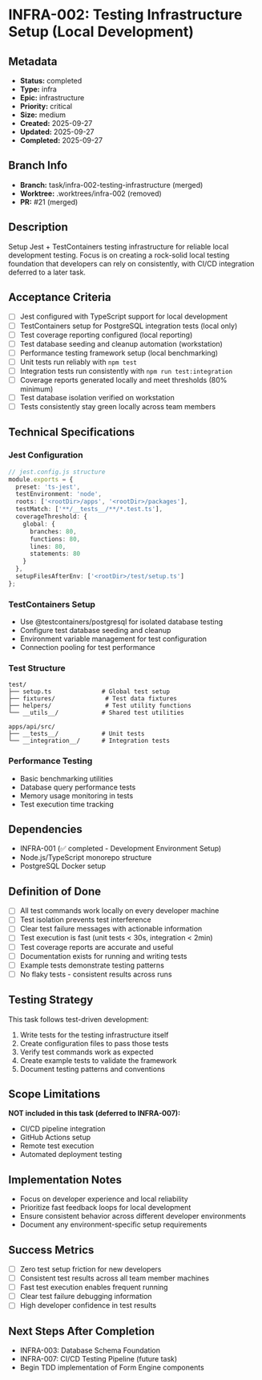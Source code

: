 # INFRA-002: Testing Infrastructure Setup (Local Development)

## Metadata
- **Status:** completed
- **Type:** infra
- **Epic:** infrastructure
- **Priority:** critical
- **Size:** medium
- **Created:** 2025-09-27
- **Updated:** 2025-09-27
- **Completed:** 2025-09-27

## Branch Info
- **Branch:** task/infra-002-testing-infrastructure (merged)
- **Worktree:** .worktrees/infra-002 (removed)
- **PR:** #21 (merged)

## Description
Setup Jest + TestContainers testing infrastructure for reliable local development testing. Focus is on creating a rock-solid local testing foundation that developers can rely on consistently, with CI/CD integration deferred to a later task.

## Acceptance Criteria
- [ ] Jest configured with TypeScript support for local development
- [ ] TestContainers setup for PostgreSQL integration tests (local only)
- [ ] Test coverage reporting configured (local reporting)
- [ ] Test database seeding and cleanup automation (workstation)
- [ ] Performance testing framework setup (local benchmarking)
- [ ] Unit tests run reliably with `npm test`
- [ ] Integration tests run consistently with `npm run test:integration`
- [ ] Coverage reports generated locally and meet thresholds (80% minimum)
- [ ] Test database isolation verified on workstation
- [ ] Tests consistently stay green locally across team members

## Technical Specifications

### Jest Configuration
```typescript
// jest.config.js structure
module.exports = {
  preset: 'ts-jest',
  testEnvironment: 'node',
  roots: ['<rootDir>/apps', '<rootDir>/packages'],
  testMatch: ['**/__tests__/**/*.test.ts'],
  coverageThreshold: {
    global: {
      branches: 80,
      functions: 80,
      lines: 80,
      statements: 80
    }
  },
  setupFilesAfterEnv: ['<rootDir>/test/setup.ts']
};
```

### TestContainers Setup
- Use @testcontainers/postgresql for isolated database testing
- Configure test database seeding and cleanup
- Environment variable management for test configuration
- Connection pooling for test performance

### Test Structure
```
test/
├── setup.ts              # Global test setup
├── fixtures/              # Test data fixtures
├── helpers/               # Test utility functions
└── __utils__/            # Shared test utilities

apps/api/src/
├── __tests__/            # Unit tests
└── __integration__/      # Integration tests
```

### Performance Testing
- Basic benchmarking utilities
- Database query performance tests
- Memory usage monitoring in tests
- Test execution time tracking

## Dependencies
- INFRA-001 (✅ completed - Development Environment Setup)
- Node.js/TypeScript monorepo structure
- PostgreSQL Docker setup

## Definition of Done
- [ ] All test commands work locally on every developer machine
- [ ] Test isolation prevents test interference
- [ ] Clear test failure messages with actionable information
- [ ] Test execution is fast (unit tests < 30s, integration < 2min)
- [ ] Test coverage reports are accurate and useful
- [ ] Documentation exists for running and writing tests
- [ ] Example tests demonstrate testing patterns
- [ ] No flaky tests - consistent results across runs

## Testing Strategy
This task follows test-driven development:
1. Write tests for the testing infrastructure itself
2. Create configuration files to pass those tests
3. Verify test commands work as expected
4. Create example tests to validate the framework
5. Document testing patterns and conventions

## Scope Limitations
**NOT included in this task (deferred to INFRA-007):**
- CI/CD pipeline integration
- GitHub Actions setup
- Remote test execution
- Automated deployment testing

## Implementation Notes
- Focus on developer experience and local reliability
- Prioritize fast feedback loops for local development
- Ensure consistent behavior across different developer environments
- Document any environment-specific setup requirements

## Success Metrics
- [ ] Zero test setup friction for new developers
- [ ] Consistent test results across all team member machines
- [ ] Fast test execution enables frequent running
- [ ] Clear test failure debugging information
- [ ] High developer confidence in test results

## Next Steps After Completion
- INFRA-003: Database Schema Foundation
- INFRA-007: CI/CD Testing Pipeline (future task)
- Begin TDD implementation of Form Engine components